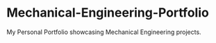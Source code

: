 # Mechanical-Engineering-Portfolio
My Personal Portfolio showcasing Mechanical Engineering projects.
